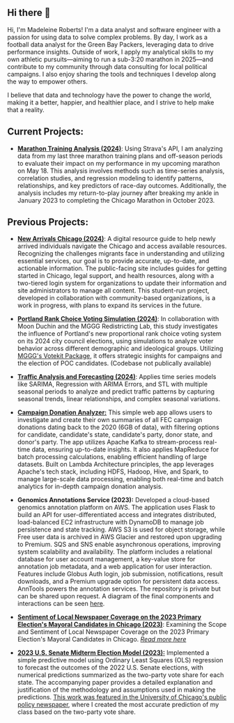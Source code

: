 ## Hi there 👋

Hi, I'm Madeleine Roberts! I'm a data analyst and software engineer with a passion for using data to solve complex problems. By day, I work as a football data analyst for the Green Bay Packers, leveraging data to drive performance insights. Outside of work, I apply my analytical skills to my own athletic pursuits—aiming to run a sub-3:20 marathon in 2025—and contribute to my community through data consulting for local political campaigns. I also enjoy sharing the tools and techniques I develop along the way to empower others.   

I believe that data and technology have the power to change the world, making it a better, happier, and healthier place, and I strive to help make that a reality.

## Current Projects:  
- **[Marathon Training Analysis (2024)](https://github.com/MadeleineKRoberts/marathon_training_analysis)**: Using Strava's API, I am analyzing data from my last three marathon training plans and off-season periods to evaluate their impact on my performance in my upcoming marathon on May 18. This analysis involves methods such as time-series analysis, correlation studies, and regression modeling to identify patterns, relationships, and key predictors of race-day outcomes. Additionally, the analysis includes my return-to-play journey after breaking my ankle in January 2023 to completing the Chicago Marathon in October 2023.

## Previous Projects:
- **[New Arrivals Chicago (2024)](https://github.com/uchicago-capp-30320/new-arrivals-chi)**: A digital resource guide to help newly arrived individuals navigate the Chicago and access available resources. Recognizing the challenges migrants face in understanding and utilizing essential services, our goal is to provide accurate, up-to-date, and actionable information. The public-facing site includes guides for getting started in Chicago, legal support, and health resources, along with a two-tiered login system for organizations to update their information and site administrators to manage all content. This student-run project, developed in collaboration with community-based organizations, is a work in progress, with plans to expand its services in the future.

- **[Portland Rank Choice Voting Simulation (2024)](https://github.com/MadeleineKRoberts/Portland-RCV)**: In collaboration with Moon Duchin and the MGGG Redistricting Lab, this study investigates the influence of Portland's new proportional rank choice voting system on its 2024 city council elections, using simulations to analyze voter behavior across different demographic and ideological groups. Utilizing [MGGG's Votekit Package](https://github.com/mggg/VoteKit), it offers strategic insights for campaigns and the election of POC candidates. (Codebase not publically available) 

- **[Traffic Analysis and Forecasting (2024)](https://github.com/MadeleineKRoberts/traffic_time_series)**: Applies time series models like SARIMA, Regression with ARIMA Errors, and STL with multiple seasonal periods to analyze and predict traffic patterns by capturing seasonal trends, linear relationships, and complex seasonal variations.

- **[Campaign Donation Analyzer:](https://github.com/MadeleineKRoberts/FEC_Big_Data_Analysis)** This simple web app allows users to investigate and create their own summaries of all FEC campaign donations dating back to the 2020 (6GB of data), with filtering options for candidate, candidate's state, candidate's party, donor state, and donor's party. The app utilizes Apache Kafka to stream-process real-time data, ensuring up-to-date insights. It also applies MapReduce for batch processing calculations, enabling efficient handling of large datasets. Built on Lambda Architecture principles, the app leverages Apache's tech stack, including HDFS, Hadoop, Hive, and Spark, to manage large-scale data processing, enabling both real-time and batch analytics for in-depth campaign donation analysis.
  
- **Genomics Annotations Service (2023):** Developed a cloud-based genomics annotation platform on AWS. The application uses Flask to build an API for user-differentiated access and integrates distributed, load-balanced EC2 infrastructure with DynamoDB to manage job persistence and state tracking. AWS S3 is used for object storage, while Free user data is archived in AWS Glacier and restored upon upgrading to Premium. SQS and SNS enable asynchronous operations, improving system scalability and availability. The platform includes a relational database for user account management, a key-value store for annotation job metadata, and a web application for user interaction. Features include Globus Auth login, job submission, notifications, result downloads, and a Premium upgrade option for persistent data access. AnnTools powers the annotation services. The repository is private but can be shared upon request. A diagram of the final components and interactions can be seen [here](https://github.com/MadeleineKRoberts/madeleinekroberts/blob/main/references/GAS_diagram.png).

- **[Sentiment of Local Newspaper Coverage on the 2023 Primary Election's Mayoral Candidates in Chicago (2023)](https://github.com/uchicago-mscapp-projects/databased_project)**: Examining the Scope and Sentiment of Local Newspaper Coverage on the 2023 Primary Election's Mayoral Candidates in Chicago. [*Read more here*](https://github.com/uchicago-mscapp-projects/databased_project/blob/ec9233f17a1cf63b676e113b3484415c2df6aad5/proj-paper.pdf)

- **[2023 U.S. Senate Midterm Election Model (2023):](https://github.com/MadeleineKRoberts/2022_midterms_senate_prediction)** Implemented a simple predictive model using Ordinary Least Squares (OLS) regression to forecast the outcomes of the 2022 U.S. Senate elections, with numerical predictions summarized as the two-party vote share for each state. The accompanying paper provides a detailed explanation and justification of the methodology and assumptions used in making the predictions. [This work was featured in the University of Chicago's public policy newspaper](https://harris.uchicago.edu/news-events/news/prognosticators-harris-class-attempts-predict-2022-midterm-election-results), where I created the most accurate prediction of my class based on the two-party vote share.
